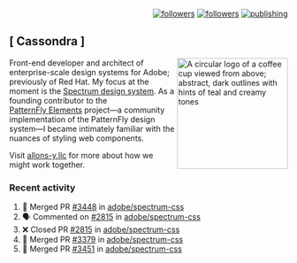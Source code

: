 <p align="right"><a rel="me" href="https://front-end.social/@castastrophe">
    <img alt="followers" title="Follow me on Mastodon" src="https://img.shields.io/mastodon/follow/109297102751309835?domain=https%3A%2F%2Ffront-end.social&label=Follow&logo=mastodon&logoColor=white&style=for-the-badge&labelColor=008080&color=006969"/></a>
  <a href="https://codepen.io/castastrophe/">
    <img alt="followers" title="Follow me on CodePen" src="https://img.shields.io/badge/23-1?color=640464&labelColor=7c007c&style=for-the-badge&logo=codepen&label=Follow"/></a>
<a href="https://castastrophe.medium.com/">
    <img alt="publishing" title="View articles on Medium" src="https://img.shields.io/badge/107-1?color=666&labelColor=444&label=subscribe&logo=medium&logoColor=white&style=for-the-badge"/></a>
</p>

## [&nbsp;Cassondra&nbsp;]

<img align="right" src="https://github-production-user-asset-6210df.s3.amazonaws.com/1840295/253016758-ba468774-1cd3-42c2-8f43-947b5eeb5edf.png" height="200" alt="A circular logo of a coffee cup viewed from above; abstract, dark outlines with hints of teal and creamy tones">

Front-end developer and architect of enterprise-scale design systems for Adobe; previously of Red Hat. My focus at the moment is the [Spectrum design system](https://github.com/adobe/spectrum-css). As a founding contributor to the [PatternFly&nbsp;Elements](https://github.com/patternfly/patternfly-elements) project&mdash;a community implementation of the PatternFly design system&mdash;I became intimately familiar with the nuances of styling web components.

Visit [allons-y.llc](http://allons-y.llc/) for more about how we might work together.

### Recent activity

<!--START_SECTION:activity-->
1. 🎉 Merged PR [#3448](https://github.com/adobe/spectrum-css/pull/3448) in [adobe/spectrum-css](https://github.com/adobe/spectrum-css)
2. 🗣 Commented on [#2815](https://github.com/adobe/spectrum-css/pull/2815#issuecomment-2546978670) in [adobe/spectrum-css](https://github.com/adobe/spectrum-css)
3. ❌ Closed PR [#2815](https://github.com/adobe/spectrum-css/pull/2815) in [adobe/spectrum-css](https://github.com/adobe/spectrum-css)
4. 🎉 Merged PR [#3379](https://github.com/adobe/spectrum-css/pull/3379) in [adobe/spectrum-css](https://github.com/adobe/spectrum-css)
5. 🎉 Merged PR [#3451](https://github.com/adobe/spectrum-css/pull/3451) in [adobe/spectrum-css](https://github.com/adobe/spectrum-css)
<!--END_SECTION:activity-->
